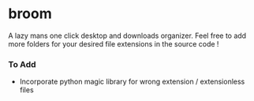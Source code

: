 # broom
A lazy mans one click desktop and downloads organizer. Feel free to add more folders for your desired file extensions in the source code !


### To Add

- Incorporate python magic library for wrong extension / extensionless files

